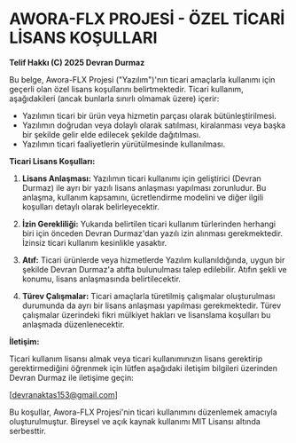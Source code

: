 # AWORA-FLX PROJESİ - ÖZEL TİCARİ LİSANS KOŞULLARI

**Telif Hakkı (C) 2025 Devran Durmaz**

Bu belge, Awora-FLX Projesi ("Yazılım")'nın ticari amaçlarla kullanımı için geçerli olan özel lisans koşullarını belirtmektedir. Ticari kullanım, aşağıdakileri (ancak bunlarla sınırlı olmamak üzere) içerir:

* Yazılımın ticari bir ürün veya hizmetin parçası olarak bütünleştirilmesi.
* Yazılımın doğrudan veya dolaylı olarak satılması, kiralanması veya başka bir şekilde gelir elde edilecek şekilde dağıtılması.
* Yazılımın ticari faaliyetlerin yürütülmesinde kullanılması.

**Ticari Lisans Koşulları:**

1.  **Lisans Anlaşması:** Yazılımın ticari kullanımı için geliştirici (Devran Durmaz) ile ayrı bir yazılı lisans anlaşması yapılması zorunludur. Bu anlaşma, kullanım kapsamını, ücretlendirme modelini ve diğer ilgili koşulları detaylı olarak belirleyecektir.

2.  **İzin Gerekliliği:** Yukarıda belirtilen ticari kullanım türlerinden herhangi biri için önceden Devran Durmaz'dan yazılı izin alınması gerekmektedir. İzinsiz ticari kullanım kesinlikle yasaktır.

3.  **Atıf:** Ticari ürünlerde veya hizmetlerde Yazılım kullanıldığında, uygun bir şekilde Devran Durmaz'a atıfta bulunulması talep edilebilir. Atıfın şekli ve konumu, lisans anlaşmasında belirtilecektir.

4.  **Türev Çalışmalar:** Ticari amaçlarla türetilmiş çalışmalar oluşturulması durumunda da ayrı bir lisans anlaşması yapılması gerekmektedir. Türev çalışmalar üzerindeki fikri mülkiyet hakları ve lisanslama koşulları bu anlaşmada düzenlenecektir.

**İletişim:**

Ticari kullanım lisansı almak veya ticari kullanımınızın lisans gerektirip gerektirmediğini öğrenmek için lütfen aşağıdaki iletişim bilgileri üzerinden Devran Durmaz ile iletişime geçin:

[devranaktas153@gmail.com]

Bu koşullar, Awora-FLX Projesi'nin ticari kullanımını düzenlemek amacıyla oluşturulmuştur. Bireysel ve açık kaynak kullanımı MIT Lisansı altında serbesttir.
